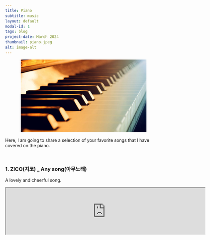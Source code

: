```yaml
---
title: Piano
subtitle: music
layout: default
modal-id: 1
tags: blog
project-date: March 2024
thumbnail: piano.jpeg
alt: image-alt
---
```

<html>
<head>
    <meta name="viewport" content="width=device-width, initial-scale=1.0">
    <style>
        table {
            border-collapse: separate;
            border-spacing: 10px;
        }
        table img {
            max-width: 100%;
            height: auto;
        }
    </style>
</head>
<body>
    <div style="text-align: center;">
        <img src="img/blog/piano.jpeg" alt="market" style="max-width: 80%; height: auto;">
    </div>
    <p>Here, I am going to share a selection of your favorite songs that I have covered on the piano.</p>
    <br>
    <h3>1. ZICO(지코) _ Any song(아무노래) </h3>
    <p>A lovely and cheerful song.</p>
    <div style="text-align: center;">
        <iframe src="https://drive.google.com/file/d/1wF7HRHfqUN3DBWr0k73CSlzYGSMDq9Lg/view?usp=sharing" width="640"></iframe>
    </div>
   
</body>
</html>

